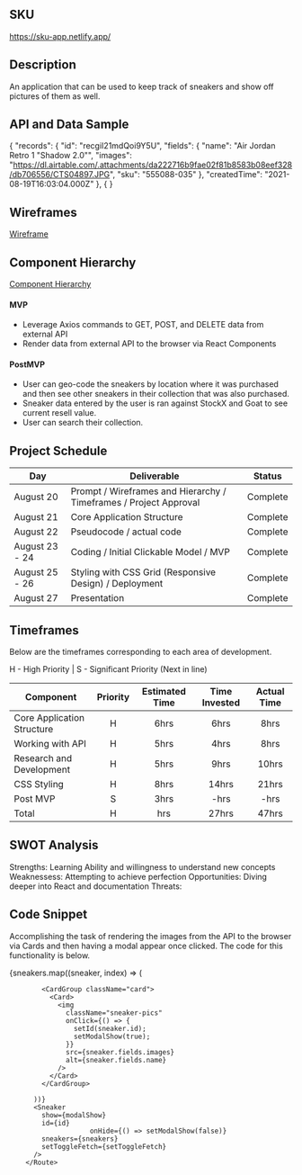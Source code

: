 ## SKU

https://sku-app.netlify.app/

## Description

An application that can be used to keep track of sneakers and show off pictures of them as well.

## API and Data Sample



{
    "records": 
        {
            "id": "recgiI21mdQoi9Y5U",
            "fields": {
                "name": "Air Jordan Retro 1 \"Shadow 2.0\"",
                "images": "https://dl.airtable.com/.attachments/da222716b9fae02f81b8583b08eef328/db706556/CTS04897.JPG",
                "sku": "555088-035"
            },
            "createdTime": "2021-08-19T16:03:04.000Z"
        },
        {
        }


## Wireframes

[Wireframe](https://whimsical.com/the-collection-HtbDfNPCDtjbmHBEGMdsU3)

## Component Hierarchy

[Component Hierarchy](https://whimsical.com/f5ce8059-59d1-4be5-8d98-71bed6a9e091)

#### MVP 

- Leverage Axios commands to GET, POST, and DELETE data from external API
- Render data from external API to the browser via React Components



#### PostMVP  

- User can geo-code the sneakers by location where it was purchased and then see other sneakers in their collection that was also purchased.
- Sneaker data entered by the user is ran against StockX and Goat to see current resell value.
- User can search their collection.

## Project Schedule

|  Day | Deliverable | Status
|---|---| ---|
|August 20| Prompt / Wireframes and Hierarchy / Timeframes / Project Approval | Complete
|August 21| Core Application Structure | Complete
|August 22| Pseudocode / actual code | Complete
|August 23 - 24| Coding / Initial Clickable Model / MVP | Complete
|August 25 - 26| Styling with CSS Grid (Responsive Design) / Deployment | Complete
|August 27| Presentation | Complete


## Timeframes

Below are the timeframes corresponding to each area of development. 

H - High Priority | 
S - Significant Priority (Next in line)

| Component | Priority | Estimated Time | Time Invested | Actual Time |
| --- | :---: |  :---: | :---: | :---: |
| Core Application Structure | H | 6hrs| 6hrs | 8hrs |
| Working with API | H | 5hrs| 4hrs | 8hrs |
| Research and Development | H | 5hrs| 9hrs | 10hrs |
| CSS Styling | H | 8hrs| 14hrs | 21hrs |
| Post MVP | S | 3hrs| -hrs | -hrs |
| Total | H | hrs| 27hrs | 47hrs |


## SWOT Analysis

Strengths: Learning Ability and willingness to understand new concepts
Weaknessess: Attempting to achieve perfection
Opportunities: Diving deeper into React and documentation
Threats: 

## Code Snippet

Accomplishing the task of rendering the images from the API to the browser via Cards and then having a modal appear once clicked. The code for this functionality is below.

<Route path="/" exact>
          {sneakers.map((sneaker, index) => (
            
            <CardGroup className="card">
              <Card>
                <img
                  className="sneaker-pics"
                  onClick={() => {
                    setId(sneaker.id);
                    setModalShow(true);
                  }}
                  src={sneaker.fields.images}
                  alt={sneaker.fields.name}
                />
              </Card>
            </CardGroup>
            
          ))}
          <Sneaker
            show={modalShow}
            id={id}
                        onHide={() => setModalShow(false)}
            sneakers={sneakers}
            setToggleFetch={setToggleFetch}
          />
        </Route>

